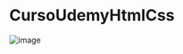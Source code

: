 # CursoUdemyHtmlCss

![image](https://user-images.githubusercontent.com/25396958/163397194-0ad41a6b-644c-46f3-9018-ec5ca964abdc.png)
